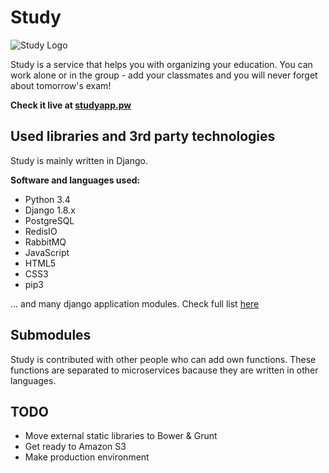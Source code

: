 Study
=====

![Study Logo](https://i.imgur.com/G3jEP8B.png)


Study is a service that helps you with organizing your education.
You can work alone or in the group - add your classmates and you will never forget about tomorrow's exam!

**Check it live at [studyapp.pw](http://studyapp.pw/)**


Used libraries and 3rd party technologies
-----------------------------------

Study is mainly written in Django.

**Software and languages used:**

- Python 3.4
- Django 1.8.x
- PostgreSQL
- RedisIO
- RabbitMQ
- JavaScript
- HTML5
- CSS3
- pip3

... and many django application modules. Check full list [here](https://github.com/csebastian2/study/blob/master/requirements/apps.txt)


Submodules
----------

Study is contributed with other people who can add own functions.
These functions are separated to microservices bacause they are written in other languages.


TODO
----

- Move external static libraries to Bower & Grunt
- Get ready to Amazon S3
- Make production environment
